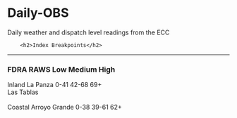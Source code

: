 Daily-OBS
=========

Daily weather and dispatch level readings from the ECC


		<h2>Index Breakpoints</h2>		
<hr><h3>FDRA	     RAWS	         Low	  Medium	 High</h3>
        Inland	  La Panza	     0-41	  42-68	    69+<br/>
	                Las Tablas			
<br/>
<br/>
        Coastal	  Arroyo Grande	  0-38	 39-61	   62+
